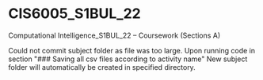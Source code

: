 # CIS6005_S1BUL_22
Computational Intelligence_S1BUL_22 – Coursework (Sections A)


Could not commit subject folder as file was too large. 
Upon running code in section "### Saving all csv files according to activity name"
New subject folder will automatically be created in specified directory.
